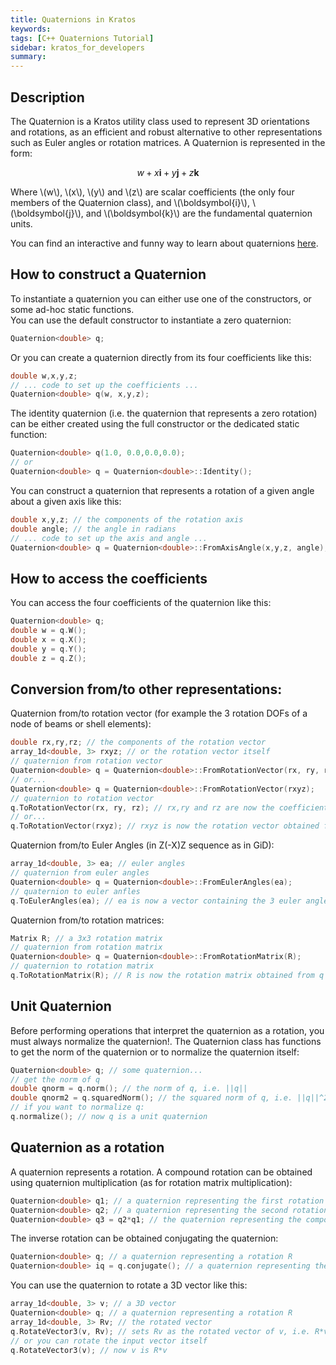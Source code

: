```yaml
---
title: Quaternions in Kratos
keywords: 
tags: [C++ Quaternions Tutorial]
sidebar: kratos_for_developers
summary: 
---
```


## Description
The Quaternion is a Kratos utility class used to represent 3D orientations and rotations, as an efficient and robust alternative to other representations such as Euler angles or rotation matrices. A Quaternion is represented in the form:

$$ w + x\boldsymbol{i} + y\boldsymbol{j} + z\boldsymbol{k} $$  

Where \\(w\\), \\(x\\), \\(y\\) and \\(z\\) are scalar coefficients (the only four members of the Quaternion class), and \\(\boldsymbol{i}\\), \\(\boldsymbol{j}\\), and \\(\boldsymbol{k}\\) are the fundamental quaternion units.

You can find an interactive and funny way to learn about quaternions [here](https://eater.net/quaternions).

## How to construct a Quaternion
To instantiate a quaternion you can either use one of the constructors, or some ad-hoc static functions.  
You can use the default constructor to instantiate a zero quaternion:

```cpp
Quaternion<double> q;
```

Or you can create a quaternion directly from its four coefficients like this:

```cpp
double w,x,y,z;
// ... code to set up the coefficients ...
Quaternion<double> q(w, x,y,z);
```

The identity quaternion (i.e. the quaternion that represents a zero rotation) can be either created using the full constructor or the dedicated static function:
```cpp
Quaternion<double> q(1.0, 0.0,0.0,0.0);
// or
Quaternion<double> q = Quaternion<double>::Identity();
```
You can construct a quaternion that represents a rotation of a given angle about a given axis like this:
```cpp
double x,y,z; // the components of the rotation axis
double angle; // the angle in radians
// ... code to set up the axis and angle ...
Quaternion<double> q = Quaternion<double>::FromAxisAngle(x,y,z, angle);
```

## How to access the coefficients
You can access the four coefficients of the quaternion like this:
```cpp
Quaternion<double> q;
double w = q.W();
double x = q.X();
double y = q.Y();
double z = q.Z();
```

## Conversion from/to other representations:
Quaternion from/to rotation vector (for example the 3 rotation DOFs of a node of beams or shell elements):
```cpp
double rx,ry,rz; // the components of the rotation vector
array_1d<double, 3> rxyz; // or the rotation vector itself
// quaternion from rotation vector
Quaternion<double> q = Quaternion<double>::FromRotationVector(rx, ry, rz); 
// or...
Quaternion<double> q = Quaternion<double>::FromRotationVector(rxyz);
// quaternion to rotation vector
q.ToRotationVector(rx, ry, rz); // rx,ry and rz are now the coefficient of the rotation vector obtained from q
// or...
q.ToRotationVector(rxyz); // rxyz is now the rotation vector obtained from q
```
Quaternion from/to Euler Angles (in Z(-X)Z sequence as in GiD):
```cpp
array_1d<double, 3> ea; // euler angles
// quaternion from euler angles
Quaternion<double> q = Quaternion<double>::FromEulerAngles(ea); 
// quaternion to euler anfles
q.ToEulerAngles(ea); // ea is now a vector containing the 3 euler angles
```
Quaternion from/to rotation matrices:
```cpp
Matrix R; // a 3x3 rotation matrix
// quaternion from rotation matrix
Quaternion<double> q = Quaternion<double>::FromRotationMatrix(R); 
// quaternion to rotation matrix
q.ToRotationMatrix(R); // R is now the rotation matrix obtained from q
```

## Unit Quaternion
Before performing operations that interpret the quaternion as a rotation, you must always normalize the quaternion!. The Quaternion class has functions to get the norm of the quaternion or to normalize the quaternion itself:
```cpp
Quaternion<double> q; // some quaternion...
// get the norm of q
double qnorm = q.norm(); // the norm of q, i.e. ||q||
double qnorm2 = q.squaredNorm(); // the squared norm of q, i.e. ||q||^2
// if you want to normalize q:
q.normalize(); // now q is a unit quaternion
```

## Quaternion as a rotation
A quaternion represents a rotation. A compound rotation can be obtained using quaternion multiplication (as for rotation matrix multiplication):
```cpp
Quaternion<double> q1; // a quaternion representing the first rotation R1
Quaternion<double> q2; // a quaternion representing the second rotation R2
Quaternion<double> q3 = q2*q1; // the quaternion representing the compound rotation R2*R1
```
The inverse rotation can be obtained conjugating the quaternion:
```cpp
Quaternion<double> q; // a quaternion representing a rotation R
Quaternion<double> iq = q.conjugate(); // a quaternion representing the inverse rotation = inverse(R) = transpose(R)
```
You can use the quaternion to rotate a 3D vector like this:
```cpp
array_1d<double, 3> v; // a 3D vector
Quaternion<double> q; // a quaternion representing a rotation R
array_1d<double, 3> Rv; // the rotated vector
q.RotateVector3(v, Rv); // sets Rv as the rotated vector of v, i.e. R*v
// or you can rotate the input vector itself
q.RotateVector3(v); // now v is R*v
```